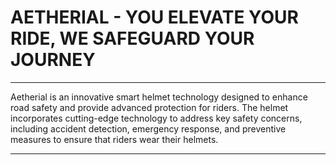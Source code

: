# AETHERIAL - YOU ELEVATE YOUR RIDE, WE SAFEGUARD YOUR JOURNEY
<hr>
<p>Aetherial is an innovative smart helmet technology designed to enhance road safety and provide advanced protection for riders. The helmet incorporates cutting-edge technology to address key safety concerns, including accident detection, emergency response, and preventive measures to ensure that riders wear their helmets.</p>
<hr>